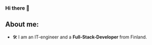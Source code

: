 ### Hi there 👋

<h2>About me:</h2>
<ul>
  <li>🛠 I am an IT-engineer and a <strong>Full-Stack-Developer</strong> from Finland.</li>
</ul>


